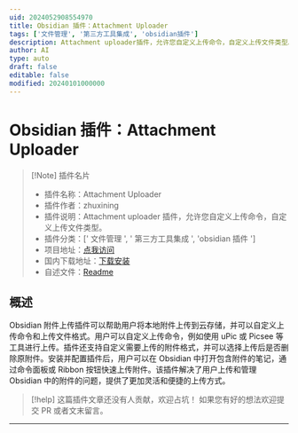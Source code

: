 ```yaml
---
uid: 2024052908554970
title: Obsidian 插件：Attachment Uploader
tags: ['文件管理', '第三方工具集成', 'obsidian插件']
description: Attachment uploader插件，允许您自定义上传命令，自定义上传文件类型。
author: AI
type: auto
draft: false
editable: false
modified: 20240101000000
---
```


# Obsidian 插件：Attachment Uploader

> [!Note] 插件名片
> - 插件名称：Attachment Uploader
> - 插件作者：zhuxining
> - 插件说明：Attachment uploader 插件，允许您自定义上传命令，自定义上传文件类型。
> - 插件分类：[' 文件管理 ', ' 第三方工具集成 ', 'obsidian 插件 ']
> - 项目地址：[点我访问](https://github.com/zhuxining/obsidian-attachment-uploader)
> - 国内下载地址：[下载安装](https://pkmer.cn/products/plugin/pluginMarket/?attachment-uploader)
> - 自述文件：[Readme](https://ghproxy.net/https://raw.githubusercontent.com/zhuxining/obsidian-attachment-uploader/master/README.md)

## 概述

Obsidian 附件上传插件可以帮助用户将本地附件上传到云存储，并可以自定义上传命令和上传文件格式。用户可以自定义上传命令，例如使用 uPic 或 Picsee 等工具进行上传。插件还支持自定义需要上传的附件格式，并可以选择上传后是否删除原附件。安装并配置插件后，用户可以在 Obsidian 中打开包含附件的笔记，通过命令面板或 Ribbon 按钮快速上传附件。该插件解决了用户上传和管理 Obsidian 中的附件的问题，提供了更加灵活和便捷的上传方式。

> [!help]
> 这篇插件文章还没有人贡献，欢迎占坑！
> 如果您有好的想法欢迎提交 PR 或者文末留言。

---



